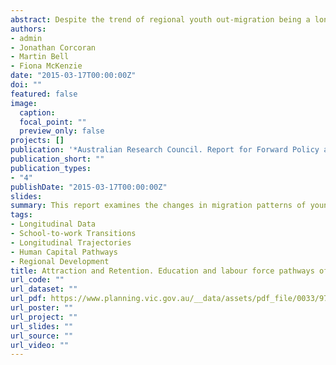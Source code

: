 ```yaml
---
abstract: Despite the trend of regional youth out-migration being a long-standing one, we know relatively little about the potential role of return migration. The question therefore remains is the regional net gain in older age groups due to young adults returning ‘home’ from Melbourne or is it due to metropolitan residents deciding to leave the large city for a smaller centre or rural lifestyle? This research has used a combination of longitudinal and survey-based data sources to gain insights into migration pathways and potential return migration. The findings from this research are important for policy makers who deal with population and attraction strategies, either at local or state government level. These decisions makers form the audience for this report.
authors:
- admin
- Jonathan Corcoran
- Martin Bell
- Fiona McKenzie
date: "2015-03-17T00:00:00Z"
doi: ""
featured: false
image:
  caption: 
  focal_point: ""
  preview_only: false
projects: []
publication: '*Australian Research Council. Report for Forward Policy and Research Branch, Department of Environment, Land, Water and Planning (DELWP), Melbourne, Victoria*'
publication_short: ""
publication_types:
- "4"
publishDate: "2015-03-17T00:00:00Z"
slides: 
summary: This report examines the changes in migration patterns of young people during the school-to-work transition.
tags:
- Longitudinal Data
- School-to-work Transitions
- Longitudinal Trajectories
- Human Capital Pathways
- Regional Development
title: Attraction and Retention. Education and labour force pathways of metropolitan and regional school leavers in Victoria
url_code: ""
url_dataset: ""
url_pdf: https://www.planning.vic.gov.au/__data/assets/pdf_file/0033/97683/Attraction-and-Retention-2016.pdf
url_poster: ""
url_project: ""
url_slides: ""
url_source: ""
url_video: ""
---
```


